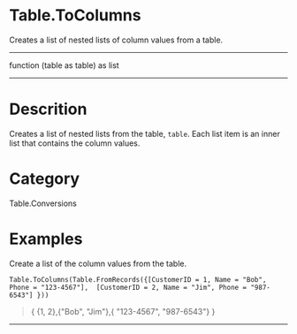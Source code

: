 ﻿# Table.ToColumns
Creates a list of nested lists of column values from a table.
***
function (table as table) as list
***
# Descrition 
Creates a list of nested lists from the table, <code>table</code>.  Each list item is an inner list that contains the column values.
# Category 
Table.Conversions
# Examples 
Create a list of the column values from the table.
```
Table.ToColumns(Table.FromRecords({[CustomerID = 1, Name = "Bob", Phone = "123-4567"],  [CustomerID = 2, Name = "Jim", Phone = "987-6543"] }))
```
> { {1, 2},{"Bob",  "Jim"},{ "123-4567", "987-6543"} }
***
